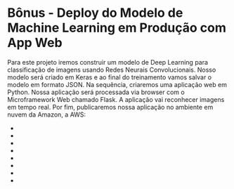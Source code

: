 # Bônus - Deploy do Modelo de Machine Learning em Produção com App Web

Para este projeto iremos construir um modelo de Deep Learning para classificação de imagens usando Redes Neurais Convolucionais. Nosso modelo será criado em Keras e ao final do treinamento vamos salvar o modelo em formato JSON. Na sequência, criaremos uma aplicação web em Python. Nossa aplicação será processada via browser com o Microframework Web chamado Flask. A aplicação vai reconhecer imagens em tempo real. Por fim, publicaremos nossa aplicação no ambiente em nuvem da Amazon, a AWS:

<ul>
  <li></li>
  <li></li>
  <li></li>
  <li></li>
  <li></li>
  <li></li>
  <li></li>
  <li></li>
</ul>